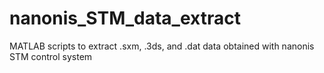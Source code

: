 # nanonis_STM_data_extract
MATLAB scripts to extract .sxm, .3ds, and .dat data obtained with nanonis STM control system
